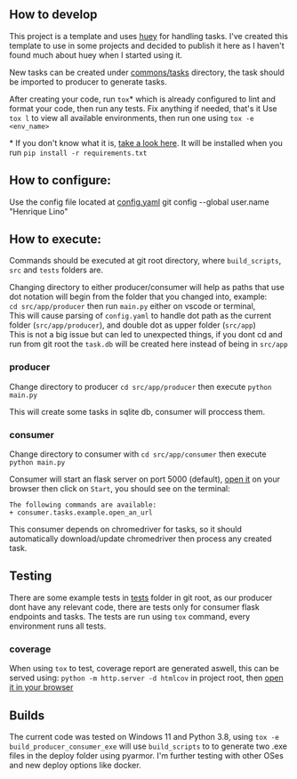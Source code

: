 ## How to develop
This project is a template and uses [huey](https://huey.readthedocs.io) for handling tasks. I've created this template to use in some projects and decided to publish it here as I haven't found much about huey when I started using it.

New tasks can be created under [commons/tasks](/src/app/commons/tasks) directory, the task should be imported to producer to generate tasks.

After creating your code, run `tox`* which is already configured to lint and format your code, then run any tests. Fix anything if needed, that's it
Use `tox l` to view all available environments, then run one using `tox -e <env_name>`

\* If you don't know what it is, [take a look here](https://tox.wiki). It will be installed when you run `pip install -r requirements.txt`

## How to configure:
Use the config file located at [config.yaml](/src/app/config.yaml)
git config --global user.name "Henrique Lino"
## How to execute:
Commands should be executed at git root directory, where `build_scripts`, `src` and `tests` folders are.

Changing directory to either producer/consumer will help as paths that use dot notation will begin from the folder that you changed into, example:  
`cd src/app/producer` then run `main.py` either on vscode or terminal,  
This will cause parsing of `config.yaml` to handle dot path as the current folder (`src/app/producer`), and double dot as upper folder (`src/app`)  
This is not a big issue but can led to unexpected things, if you dont cd and run from git root the `task.db` will be created here instead of being in `src/app`  

### producer
Change directory to producer `cd src/app/producer` then execute `python main.py`

This will create some tasks in sqlite db, consumer will proccess them.

### consumer
Change directory to consumer with `cd src/app/consumer` then execute `python main.py`

Consumer will start an flask server on port 5000 (default), [open it](127.0.0.1:5000) on your browser then click on `Start`, you should see on the terminal:

```
The following commands are available:
+ consumer.tasks.example.open_an_url
```

This consumer depends on chromedriver for tasks, so it should automatically download/update chromedriver then process any created task.

## Testing
There are some example tests in [tests](/tests) folder in git root, as our producer dont have any relevant code, there are tests only for consumer flask endpoints and tasks.
The tests are run using `tox` command, every environment runs all tests.

### coverage
When using `tox` to test, coverage report are generated aswell, this can be served using:
`python -m http.server -d htmlcov`
in project root, then [open it in your browser](127.0.0.1:8000)

## Builds
The current code was tested on Windows 11 and Python 3.8, using `tox -e build_producer_consumer_exe` will use `build_scripts` to to generate two .exe files in the deploy folder using pyarmor. I'm further testing with other OSes and new deploy options like docker.